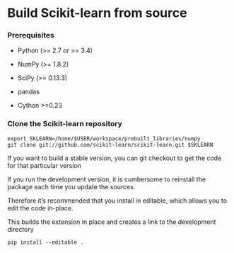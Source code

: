 # Build Scikit-learn from source

###  Prerequisites

- Python (>= 2.7 or >= 3.4)

- NumPy (>= 1.8.2)

- SciPy (>= 0.13.3)

- pandas

- Cython >=0.23

### Clone the Scikit-learn repository

```
export SKLEARN=/home/$USER/workspace/prebuilt_libraries/numpy
git clone git://github.com/scikit-learn/scikit-learn.git $SKLEARN
```

If you want to build a stable version, you can git checkout <VERSION> to get the code for that particular version

If you run the development version, it is cumbersome to reinstall the package each time you update the sources.

Therefore it’s recommended that you install in editable, which allows you to edit the code in-place.

This builds the extension in place and creates a link to the development directory

```
pip install --editable .
```
